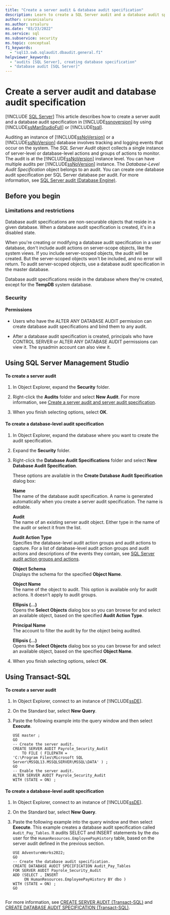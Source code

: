 ```yaml
---
title: "Create a server audit & database audit specification"
description: Learn to create a SQL Server audit and a database audit specification by using SQL Server Management Studio or Transact-SQL (T-SQL).
author: sravanisaluru
ms.author: srsaluru
ms.date: "03/23/2022"
ms.service: sql
ms.subservice: security
ms.topic: conceptual
f1_keywords:
  - "sql13.swb.sqlaudit.dbaudit.general.f1"
helpviewer_keywords:
  - "audits [SQL Server], creating database specification"
  - "database audit [SQL Server]"
---
```

# Create a server audit and database audit specification
[!INCLUDE [SQL Server](../../../includes/applies-to-version/sqlserver.md)]
  This article describes how to create a server audit and a database audit specification in [!INCLUDE[ssnoversion](../../../includes/ssnoversion-md.md)] by using [!INCLUDE[ssManStudioFull](../../../includes/ssmanstudiofull-md.md)] or [!INCLUDE[tsql](../../../includes/tsql-md.md)].  
  
 Auditing an instance of [!INCLUDE[ssNoVersion](../../../includes/ssnoversion-md.md)] or a [!INCLUDE[ssNoVersion](../../../includes/ssnoversion-md.md)] database involves tracking and logging events that occur on the system. The *SQL Server Audit* object collects a single instance of server-level or database-level actions and groups of actions to monitor. The audit is at the [!INCLUDE[ssNoVersion](../../../includes/ssnoversion-md.md)] instance level. You can have multiple audits per [!INCLUDE[ssNoVersion](../../../includes/ssnoversion-md.md)] instance. The *Database-Level Audit Specification* object belongs to an audit. You can create one database audit specification per SQL Server database per audit. For more information, see [SQL Server audit &#40;Database Engine&#41;](../../../relational-databases/security/auditing/sql-server-audit-database-engine.md).  
  
 ##  <a name="BeforeYouBegin"></a> Before you begin  
  
###  <a name="Restrictions"></a> Limitations and restrictions  
 Database audit specifications are non-securable objects that reside in a given database. When a database audit specification is created, it's in a disabled state.  
  
 When you're creating or modifying a database audit specification in a user database, don't include audit actions on server-scope objects, like the system views. If you include server-scoped objects, the audit will be created. But the server-scoped objects won't be included, and no error will return. To audit server-scoped objects, use a database audit specification in the master database.  
  
 Database audit specifications reside in the database where they're created, except for the **TempDB** system database.  
  
###  <a name="Security"></a> Security  
  
####  <a name="Permissions"></a> Permissions  
  
-   Users who have the ALTER ANY DATABASE AUDIT permission can create database audit specifications and bind them to any audit.  
  
-   After a database audit specification is created, principals who have CONTROL SERVER or ALTER ANY DATABASE AUDIT permissions can view it. The sysadmin account can also view it.  
  
##  <a name="SSMSProcedure"></a> Using SQL Server Management Studio  
  
#### To create a server audit  
  
1.  In Object Explorer, expand the **Security** folder.  
  
2.  Right-click the **Audits** folder and select **New Audit**. For more information, see [Create a server audit and server audit specification](../../../relational-databases/security/auditing/create-a-server-audit-and-server-audit-specification.md).  
  
3.  When you finish selecting options, select **OK**.  

#### To create a database-level audit specification  
  
1.  In Object Explorer, expand the database where you want to create the audit specification.  
  
2.  Expand the **Security** folder.  
  
3.  Right-click the **Database Audit Specifications** folder and select **New Database Audit Specification**.  
  
     These options are available in the **Create Database Audit Specification** dialog box:  
  
     **Name**  
     The name of the database audit specification. A name is generated automatically when you create a server audit specification. The name is editable.  
  
     **Audit**  
     The name of an existing server audit object. Either type in the name of the audit or select it from the list.  
  
     **Audit Action Type**  
     Specifies the database-level audit action groups and audit actions to capture. For a list of database-level audit action groups and audit actions and descriptions of the events they contain, see [SQL Server audit action groups and actions](../../../relational-databases/security/auditing/sql-server-audit-action-groups-and-actions.md).  
  
     **Object Schema**  
     Displays the schema for the specified **Object Name**.  
  
     **Object Name**  
     The name of the object to audit. This option is available only for audit actions. It doesn't apply to audit groups.  
  
     **Ellipsis (...)**  
     Opens the **Select Objects** dialog box so you can browse for and select an available object, based on the specified **Audit Action Type**.  
  
     **Principal Name**  
     The account to filter the audit by for the object being audited.  
  
     **Ellipsis (...)**  
     Opens the **Select Objects** dialog box so you can browse for and select an available object, based on the specified **Object Name**.  
  
4.  When you finish selecting options, select **OK**.  
  
##  <a name="TsqlProcedure"></a> Using Transact-SQL  
  
#### To create a server audit  
  
1.  In Object Explorer, connect to an instance of [!INCLUDE[ssDE](../../../includes/ssde-md.md)].  
  
2.  On the Standard bar, select **New Query**.  
  
3.  Paste the following example into the query window and then select **Execute**.  
  
    ```  
    USE master ;  
    GO  
    -- Create the server audit.   
    CREATE SERVER AUDIT Payrole_Security_Audit  
        TO FILE ( FILEPATH =   
    'C:\Program Files\Microsoft SQL Server\MSSQL13.MSSQLSERVER\MSSQL\DATA' ) ;   
    GO  
    -- Enable the server audit.   
    ALTER SERVER AUDIT Payrole_Security_Audit   
    WITH (STATE = ON) ;  
    ```  
  
#### To create a database-level audit specification  
  
1.  In Object Explorer, connect to an instance of [!INCLUDE[ssDE](../../../includes/ssde-md.md)].  
  
2.  On the Standard bar, select **New Query**.  
  
3.  Paste the following example into the query window and then select **Execute**. This example creates a database audit specification called `Audit_Pay_Tables`. It audits SELECT and INSERT statements by the `dbo` user for the `HumanResources.EmployeePayHistory` table, based on the server audit defined in the previous section.  
  
    ```  
    USE AdventureWorks2022;   
    GO  
    -- Create the database audit specification.   
    CREATE DATABASE AUDIT SPECIFICATION Audit_Pay_Tables  
    FOR SERVER AUDIT Payrole_Security_Audit  
    ADD (SELECT , INSERT  
         ON HumanResources.EmployeePayHistory BY dbo )   
    WITH (STATE = ON) ;   
    GO  
  
    ```  
  
 For more information, see [CREATE SERVER AUDIT &#40;Transact-SQL&#41;](../../../t-sql/statements/create-server-audit-transact-sql.md) and [CREATE DATABASE AUDIT SPECIFICATION &#40;Transact-SQL&#41;](../../../t-sql/statements/create-database-audit-specification-transact-sql.md).  
  
  
